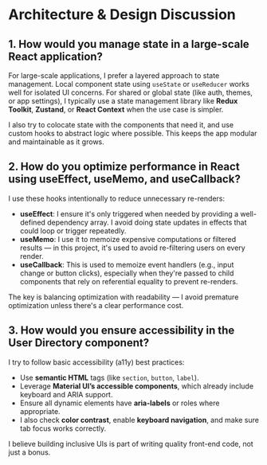 # Architecture & Design Discussion

## 1. How would you manage state in a large-scale React application?

For large-scale applications, I prefer a layered approach to state management. Local component state using `useState` or `useReducer` works well for isolated UI concerns. For shared or global state (like auth, themes, or app settings), I typically use a state management library like **Redux Toolkit**, **Zustand**, or **React Context** when the use case is simpler.

I also try to colocate state with the components that need it, and use custom hooks to abstract logic where possible. This keeps the app modular and maintainable as it grows.

## 2. How do you optimize performance in React using useEffect, useMemo, and useCallback?

I use these hooks intentionally to reduce unnecessary re-renders:

- **useEffect**: I ensure it's only triggered when needed by providing a well-defined dependency array. I avoid doing state updates in effects that could loop or trigger repeatedly.
- **useMemo**: I use it to memoize expensive computations or filtered results — in this project, it's used to avoid re-filtering users on every render.
- **useCallback**: This is used to memoize event handlers (e.g., input change or button clicks), especially when they're passed to child components that rely on referential equality to prevent re-renders.

The key is balancing optimization with readability — I avoid premature optimization unless there's a clear performance cost.

## 3. How would you ensure accessibility in the User Directory component?

I try to follow basic accessibility (a11y) best practices:

- Use **semantic HTML** tags (like `section`, `button`, `label`).
- Leverage **Material UI’s accessible components**, which already include keyboard and ARIA support.
- Ensure all dynamic elements have **aria-labels** or roles where appropriate.
- I also check **color contrast**, enable **keyboard navigation**, and make sure tab focus works correctly.

I believe building inclusive UIs is part of writing quality front-end code, not just a bonus.

